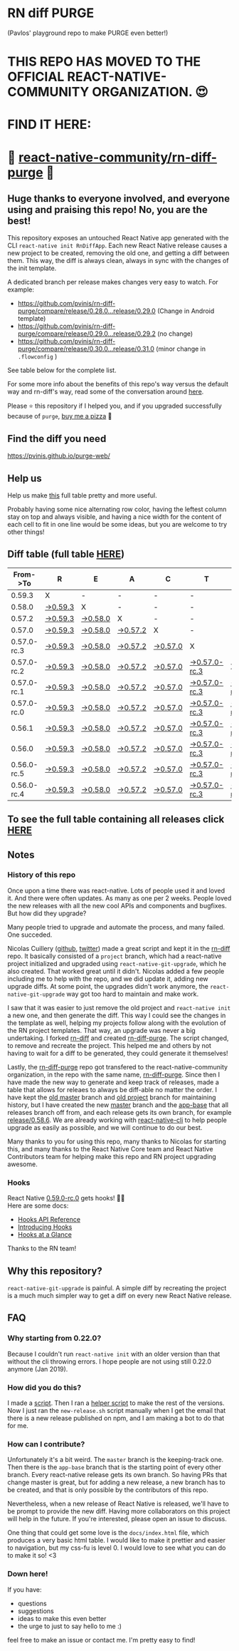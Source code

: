 # RN diff PURGE
(Pavlos' playground repo to make PURGE even better!)

# THIS REPO HAS MOVED TO THE OFFICIAL REACT-NATIVE-COMMUNITY ORGANIZATION. 😍
# FIND IT HERE:  
# 💪 [react-native-community/rn-diff-purge](https://github.com/react-native-community/rn-diff-purge) 🎉
## Huge thanks to everyone involved, and everyone using and praising this repo! No, you are the best!

This repository exposes an untouched React Native app generated with the CLI
`react-native init RnDiffApp`. Each new React Native release causes a new project to be created, removing the old one, and getting a diff between them. This way, the diff is always clean, always in sync with the changes of the init template.

A dedicated branch per release makes changes very easy
to watch. For example:

* https://github.com/pvinis/rn-diff-purge/compare/release/0.28.0...release/0.29.0
(Change in Android template)
* https://github.com/pvinis/rn-diff-purge/compare/release/0.29.0...release/0.29.2
(no change)
* https://github.com/pvinis/rn-diff-purge/compare/release/0.30.0...release/0.31.0
(minor change in `.flowconfig` )

See table below for the complete list.

For some more info about the benefits of this repo's way versus the default way and rn-diff's way, read some of the conversation around [here](https://github.com/react-native-community/discussions-and-proposals/issues/68#issuecomment-452227478).

Please :star: this repository if I helped you, and if you upgraded successfully because of `purge`, [buy me a pizza](https://www.buymeacoffee.com/DGWwHVZ4s) :pizza:

## Find the diff you need
https://pvinis.github.io/purge-web/

## Help us
Help us make [this](https://pvinis.github.io/rn-diff-purge) full table pretty and more useful.

Probably having some nice alternating row color, having the leftest column stay on top and always visible, and having a nice width for the content of each cell to fit in one line would be some ideas, but you are welcome to try other things!

## Diff table (full table [HERE](https://pvinis.github.io/rn-diff-purge))

| From->To    | R                                                                                               | E                                                                                               | A                                                                                               | C                                                                                               | T                                                                                                         |                                                                                                           | N                                                                                                         | A                                                                                                         | T                                                                                               | I                                                                                               | V                                                                                                         | E   |
| ----------- | ----------------------------------------------------------------------------------------------- | ----------------------------------------------------------------------------------------------- | ----------------------------------------------------------------------------------------------- | ----------------------------------------------------------------------------------------------- | --------------------------------------------------------------------------------------------------------- | --------------------------------------------------------------------------------------------------------- | --------------------------------------------------------------------------------------------------------- | --------------------------------------------------------------------------------------------------------- | ----------------------------------------------------------------------------------------------- | ----------------------------------------------------------------------------------------------- | --------------------------------------------------------------------------------------------------------- | --- |
| 0.59.3      | X                                                                                               | -                                                                                               | -                                                                                               | -                                                                                               | -                                                                                                         | -                                                                                                         | -                                                                                                         | -                                                                                                         | -                                                                                               | -                                                                                               | -                                                                                                         | -   |
| 0.58.0      | [->0.59.3](https://github.com/pvinis/rn-diff-purge/compare/release/0.58.0..release/0.59.3)      | X                                                                                               | -                                                                                               | -                                                                                               | -                                                                                                         | -                                                                                                         | -                                                                                                         | -                                                                                                         | -                                                                                               | -                                                                                               | -                                                                                                         | -   |
| 0.57.2      | [->0.59.3](https://github.com/pvinis/rn-diff-purge/compare/release/0.57.2..release/0.59.3)      | [->0.58.0](https://github.com/pvinis/rn-diff-purge/compare/release/0.57.2..release/0.58.0)      | X                                                                                               | -                                                                                               | -                                                                                                         | -                                                                                                         | -                                                                                                         | -                                                                                                         | -                                                                                               | -                                                                                               | -                                                                                                         | -   |
| 0.57.0      | [->0.59.3](https://github.com/pvinis/rn-diff-purge/compare/release/0.57.0..release/0.59.3)      | [->0.58.0](https://github.com/pvinis/rn-diff-purge/compare/release/0.57.0..release/0.58.0)      | [->0.57.2](https://github.com/pvinis/rn-diff-purge/compare/release/0.57.0..release/0.57.2)      | X                                                                                               | -                                                                                                         | -                                                                                                         | -                                                                                                         | -                                                                                                         | -                                                                                               | -                                                                                               | -                                                                                                         | -   |
| 0.57.0-rc.3 | [->0.59.3](https://github.com/pvinis/rn-diff-purge/compare/release/0.57.0-rc.3..release/0.59.3) | [->0.58.0](https://github.com/pvinis/rn-diff-purge/compare/release/0.57.0-rc.3..release/0.58.0) | [->0.57.2](https://github.com/pvinis/rn-diff-purge/compare/release/0.57.0-rc.3..release/0.57.2) | [->0.57.0](https://github.com/pvinis/rn-diff-purge/compare/release/0.57.0-rc.3..release/0.57.0) | X                                                                                                         | -                                                                                                         | -                                                                                                         | -                                                                                                         | -                                                                                               | -                                                                                               | -                                                                                                         | -   |
| 0.57.0-rc.2 | [->0.59.3](https://github.com/pvinis/rn-diff-purge/compare/release/0.57.0-rc.2..release/0.59.3) | [->0.58.0](https://github.com/pvinis/rn-diff-purge/compare/release/0.57.0-rc.2..release/0.58.0) | [->0.57.2](https://github.com/pvinis/rn-diff-purge/compare/release/0.57.0-rc.2..release/0.57.2) | [->0.57.0](https://github.com/pvinis/rn-diff-purge/compare/release/0.57.0-rc.2..release/0.57.0) | [->0.57.0-rc.3](https://github.com/pvinis/rn-diff-purge/compare/release/0.57.0-rc.2..release/0.57.0-rc.3) | X                                                                                                         | -                                                                                                         | -                                                                                                         | -                                                                                               | -                                                                                               | -                                                                                                         | -   |
| 0.57.0-rc.1 | [->0.59.3](https://github.com/pvinis/rn-diff-purge/compare/release/0.57.0-rc.1..release/0.59.3) | [->0.58.0](https://github.com/pvinis/rn-diff-purge/compare/release/0.57.0-rc.1..release/0.58.0) | [->0.57.2](https://github.com/pvinis/rn-diff-purge/compare/release/0.57.0-rc.1..release/0.57.2) | [->0.57.0](https://github.com/pvinis/rn-diff-purge/compare/release/0.57.0-rc.1..release/0.57.0) | [->0.57.0-rc.3](https://github.com/pvinis/rn-diff-purge/compare/release/0.57.0-rc.1..release/0.57.0-rc.3) | [->0.57.0-rc.2](https://github.com/pvinis/rn-diff-purge/compare/release/0.57.0-rc.1..release/0.57.0-rc.2) | X                                                                                                         | -                                                                                                         | -                                                                                               | -                                                                                               | -                                                                                                         | -   |
| 0.57.0-rc.0 | [->0.59.3](https://github.com/pvinis/rn-diff-purge/compare/release/0.57.0-rc.0..release/0.59.3) | [->0.58.0](https://github.com/pvinis/rn-diff-purge/compare/release/0.57.0-rc.0..release/0.58.0) | [->0.57.2](https://github.com/pvinis/rn-diff-purge/compare/release/0.57.0-rc.0..release/0.57.2) | [->0.57.0](https://github.com/pvinis/rn-diff-purge/compare/release/0.57.0-rc.0..release/0.57.0) | [->0.57.0-rc.3](https://github.com/pvinis/rn-diff-purge/compare/release/0.57.0-rc.0..release/0.57.0-rc.3) | [->0.57.0-rc.2](https://github.com/pvinis/rn-diff-purge/compare/release/0.57.0-rc.0..release/0.57.0-rc.2) | [->0.57.0-rc.1](https://github.com/pvinis/rn-diff-purge/compare/release/0.57.0-rc.0..release/0.57.0-rc.1) | X                                                                                                         | -                                                                                               | -                                                                                               | -                                                                                                         | -   |
| 0.56.1      | [->0.59.3](https://github.com/pvinis/rn-diff-purge/compare/release/0.56.1..release/0.59.3)      | [->0.58.0](https://github.com/pvinis/rn-diff-purge/compare/release/0.56.1..release/0.58.0)      | [->0.57.2](https://github.com/pvinis/rn-diff-purge/compare/release/0.56.1..release/0.57.2)      | [->0.57.0](https://github.com/pvinis/rn-diff-purge/compare/release/0.56.1..release/0.57.0)      | [->0.57.0-rc.3](https://github.com/pvinis/rn-diff-purge/compare/release/0.56.1..release/0.57.0-rc.3)      | [->0.57.0-rc.2](https://github.com/pvinis/rn-diff-purge/compare/release/0.56.1..release/0.57.0-rc.2)      | [->0.57.0-rc.1](https://github.com/pvinis/rn-diff-purge/compare/release/0.56.1..release/0.57.0-rc.1)      | [->0.57.0-rc.0](https://github.com/pvinis/rn-diff-purge/compare/release/0.56.1..release/0.57.0-rc.0)      | X                                                                                               | -                                                                                               | -                                                                                                         | -   |
| 0.56.0      | [->0.59.3](https://github.com/pvinis/rn-diff-purge/compare/release/0.56.0..release/0.59.3)      | [->0.58.0](https://github.com/pvinis/rn-diff-purge/compare/release/0.56.0..release/0.58.0)      | [->0.57.2](https://github.com/pvinis/rn-diff-purge/compare/release/0.56.0..release/0.57.2)      | [->0.57.0](https://github.com/pvinis/rn-diff-purge/compare/release/0.56.0..release/0.57.0)      | [->0.57.0-rc.3](https://github.com/pvinis/rn-diff-purge/compare/release/0.56.0..release/0.57.0-rc.3)      | [->0.57.0-rc.2](https://github.com/pvinis/rn-diff-purge/compare/release/0.56.0..release/0.57.0-rc.2)      | [->0.57.0-rc.1](https://github.com/pvinis/rn-diff-purge/compare/release/0.56.0..release/0.57.0-rc.1)      | [->0.57.0-rc.0](https://github.com/pvinis/rn-diff-purge/compare/release/0.56.0..release/0.57.0-rc.0)      | [->0.56.1](https://github.com/pvinis/rn-diff-purge/compare/release/0.56.0..release/0.56.1)      | X                                                                                               | -                                                                                                         | -   |
| 0.56.0-rc.5 | [->0.59.3](https://github.com/pvinis/rn-diff-purge/compare/release/0.56.0-rc.5..release/0.59.3) | [->0.58.0](https://github.com/pvinis/rn-diff-purge/compare/release/0.56.0-rc.5..release/0.58.0) | [->0.57.2](https://github.com/pvinis/rn-diff-purge/compare/release/0.56.0-rc.5..release/0.57.2) | [->0.57.0](https://github.com/pvinis/rn-diff-purge/compare/release/0.56.0-rc.5..release/0.57.0) | [->0.57.0-rc.3](https://github.com/pvinis/rn-diff-purge/compare/release/0.56.0-rc.5..release/0.57.0-rc.3) | [->0.57.0-rc.2](https://github.com/pvinis/rn-diff-purge/compare/release/0.56.0-rc.5..release/0.57.0-rc.2) | [->0.57.0-rc.1](https://github.com/pvinis/rn-diff-purge/compare/release/0.56.0-rc.5..release/0.57.0-rc.1) | [->0.57.0-rc.0](https://github.com/pvinis/rn-diff-purge/compare/release/0.56.0-rc.5..release/0.57.0-rc.0) | [->0.56.1](https://github.com/pvinis/rn-diff-purge/compare/release/0.56.0-rc.5..release/0.56.1) | [->0.56.0](https://github.com/pvinis/rn-diff-purge/compare/release/0.56.0-rc.5..release/0.56.0) | X                                                                                                         | -   |
| 0.56.0-rc.4 | [->0.59.3](https://github.com/pvinis/rn-diff-purge/compare/release/0.56.0-rc.4..release/0.59.3) | [->0.58.0](https://github.com/pvinis/rn-diff-purge/compare/release/0.56.0-rc.4..release/0.58.0) | [->0.57.2](https://github.com/pvinis/rn-diff-purge/compare/release/0.56.0-rc.4..release/0.57.2) | [->0.57.0](https://github.com/pvinis/rn-diff-purge/compare/release/0.56.0-rc.4..release/0.57.0) | [->0.57.0-rc.3](https://github.com/pvinis/rn-diff-purge/compare/release/0.56.0-rc.4..release/0.57.0-rc.3) | [->0.57.0-rc.2](https://github.com/pvinis/rn-diff-purge/compare/release/0.56.0-rc.4..release/0.57.0-rc.2) | [->0.57.0-rc.1](https://github.com/pvinis/rn-diff-purge/compare/release/0.56.0-rc.4..release/0.57.0-rc.1) | [->0.57.0-rc.0](https://github.com/pvinis/rn-diff-purge/compare/release/0.56.0-rc.4..release/0.57.0-rc.0) | [->0.56.1](https://github.com/pvinis/rn-diff-purge/compare/release/0.56.0-rc.4..release/0.56.1) | [->0.56.0](https://github.com/pvinis/rn-diff-purge/compare/release/0.56.0-rc.4..release/0.56.0) | [->0.56.0-rc.5](https://github.com/pvinis/rn-diff-purge/compare/release/0.56.0-rc.4..release/0.56.0-rc.5) | X   |

## To see the full table containing all releases click [HERE](https://pvinis.github.io/rn-diff-purge)

## Notes

### History of this repo

Once upon a time there was react-native. Lots of people used it and loved it. And there were often updates. As many as one per 2 weeks. People loved the new releases with all the new cool APIs and components and bugfixes. But how did they upgrade?

Many people tried to upgrade and automate the process, and many failed. One succeded.

Nicolas Cuillery ([github](https://github.com/ncuillery), [twitter](https://twitter.com/ncuillery)) made a great script and kept it in the [rn-diff](https://github.com/ncuillery/rn-diff) repo. It basically consisted of a `project` branch, which had a react-native project initialized and upgraded using `react-native-git-upgrade`, which he also created. That worked great until it didn't. Nicolas added a few people including me to help with the repo, and we did update it, adding new upgrade diffs. At some point, the upgrades didn't work anymore, the `react-native-git-upgrade` way got too hard to maintain and make work.

I saw that it was easier to just remove the old project and `react-native init` a new one, and then generate the diff. This way I could see the changes in the template as well, helping my projects follow along with the evolution of the RN project templates. That way, an upgrade was never a big undertaking. I forked [rn-diff](https://github.com/ncuillery/rn-diff) and created [rn-diff-purge](https://github.com/pvinis/rn-diff-purge). The script changed, to remove and recreate the project. This helped me and others by not having to wait for a diff to be generated, they could generate it themselves!

Lastly, the [rn-diff-purge](https://github.com/pvinis/rn-diff-purge) repo got transfered to the react-native-community organization, in the repo with the same name, [rn-diff-purge](https://github.com/react-native-community/rn-diff-purge). Since then I have made the new way to generate and keep track of releases, made a table that allows for releaes to always be diff-able no matter the order. I have kept the [old master](https://github.com/pvinis/rn-diff-purge/tree/old/master) branch and [old project](https://github.com/pvinis/rn-diff-purge/tree/old/project) branch for maintaining history, but I have created the new [master](https://github.com/pvinis/rn-diff-purge/tree/master) branch and the [app-base](https://github.com/pvinis/rn-diff-purge/tree/app-base) that all releases branch off from, and each release gets its own branch, for example [release/0.58.6](https://github.com/pvinis/rn-diff-purge/tree/release/0.58.6). We are already working with [react-native-cli](https://github.com/react-native-community/react-native-cli) to help people upgrade as easily as possible, and we will continue to do our best.

Many thanks to you for using this repo, many thanks to Nicolas for starting this, and many thanks to the React Native Core team and React Native Contributors team for helping make this repo and RN project upgrading awesome.

### Hooks
React Native [0.59.0-rc.0](https://github.com/pvinis/rn-diff-purge#version-changes) gets hooks! 🎉🥳  
Here are some docs:
- [Hooks API Reference](https://reactjs.org/docs/hooks-reference.html)
- [Introducing Hooks](https://reactjs.org/docs/hooks-intro.html)
- [Hooks at a Glance](https://reactjs.org/docs/hooks-overview.html)

Thanks to the RN team!

## Why this repository?
`react-native-git-upgrade` is painful. A simple diff by recreating the project is a much much simpler way to get a diff on every new React Native release.

## FAQ

### Why starting from 0.22.0?

Because I couldn't run `react-native init` with an older version than that without the cli throwing errors. I hope people are not using still 0.22.0 anymore (Jan 2019).

### How did you do this?

I made a [script](https://github.com/pvinis/rn-diff-purge/blob/master/new-release.sh). Then I ran a [helper script](https://github.com/pvinis/rn-diff-purge/blob/master/new-release.sh) to make the rest of the versions.
Now I just ran the `new-release.sh` script manually when I get the email that there is a new release published on npm, and I am making a bot to do that for me.

### How can I contribute?

Unfortunately it's a bit weird. The `master` branch is the keeping-track one. Then there is the `app-base` branch that is the starting point of every other branch. Every react-native release gets its own branch. So having PRs that change master is great, but for adding a new release, a new branch has to be created, and that is only possible by the contributors of this repo.

Nevertheless, when a new release of React Native is released, we'll have to be prompt to provide
the new diff. Having more collaborators on this project will help in the future. If you're interested, please open an issue to discuss.

One thing that could get some love is the `docs/index.html` file, which produces a very basic html table. I would like to make it prettier and easier to navigation, but my css-fu is level 0. I would love to see what you can do to make it so! <3

### Down here!

If you have: 
- questions
- suggestions
- ideas to make this even better
- the urge to just to say hello to me :)

feel free to make an issue or contact me. I'm pretty easy to find!
